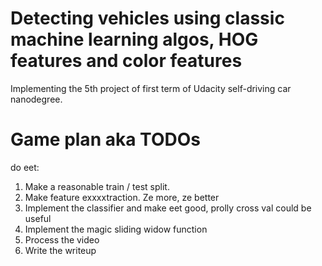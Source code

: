 # Detecting vehicles using classic machine learning algos, HOG features and color features

Implementing the 5th project of first term of Udacity self-driving car nanodegree.

# Game plan aka TODOs

do eet:
  1) Make a reasonable train / test split.
  2) Make feature exxxxtraction. Ze more, ze better
  3) Implement the classifier and make eet good, prolly cross val could be useful
  4) Implement the magic sliding widow function 
  5) Process the video
  6) Write the writeup

